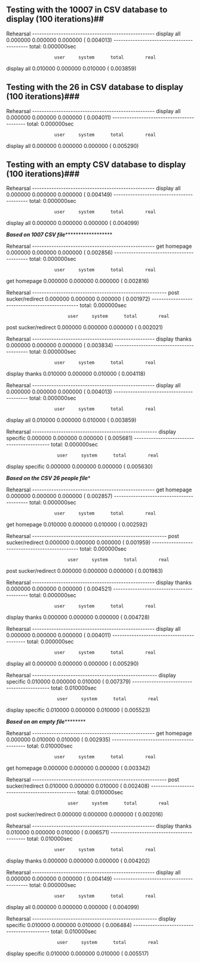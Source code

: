 ## Testing with the 10007 in CSV database to display (100 iterations)##

Rehearsal ---------------------------------------------------
display all       0.000000   0.000000   0.000000 (  0.004013)
------------------------------------------ total: 0.000000sec

                      user     system      total        real
display all       0.010000   0.000000   0.010000 (  0.003859)


## Testing with the 26 in CSV database to display (100 iterations)###

Rehearsal ---------------------------------------------------
display all       0.000000   0.000000   0.000000 (  0.004011)
------------------------------------------ total: 0.000000sec

                      user     system      total        real
display all       0.000000   0.000000   0.000000 (  0.005290)

## Testing with an empty CSV database to display (100 iterations)###

Rehearsal ---------------------------------------------------
display all       0.000000   0.000000   0.000000 (  0.004149)
------------------------------------------ total: 0.000000sec

                      user     system      total        real
display all       0.000000   0.000000   0.000000 (  0.004099)



*******************Based on 1007 CSV file*************************************

Rehearsal ---------------------------------------------------
get homepage      0.000000   0.000000   0.000000 (  0.002856)
------------------------------------------ total: 0.000000sec

                      user     system      total        real
get homepage      0.000000   0.000000   0.000000 (  0.002816)


Rehearsal --------------------------------------------------------
post sucker/redirect   0.000000   0.000000   0.000000 (  0.001972)
----------------------------------------------- total: 0.000000sec

                           user     system      total        real
post sucker/redirect   0.000000   0.000000   0.000000 (  0.002021)


Rehearsal ---------------------------------------------------
display thanks    0.000000   0.000000   0.000000 (  0.003834)
------------------------------------------ total: 0.000000sec

                      user     system      total        real
display thanks    0.010000   0.000000   0.010000 (  0.004118)


Rehearsal ---------------------------------------------------
display all       0.000000   0.000000   0.000000 (  0.004013)
------------------------------------------ total: 0.000000sec

                      user     system      total        real
display all       0.010000   0.000000   0.010000 (  0.003859)


Rehearsal ----------------------------------------------------
display specific   0.000000   0.000000   0.000000 (  0.005681)
------------------------------------------- total: 0.000000sec

                       user     system      total        real
display specific   0.000000   0.000000   0.000000 (  0.005630)



*********************Based on the CSV 26 people file**********************


Rehearsal ---------------------------------------------------
get homepage      0.000000   0.000000   0.000000 (  0.002857)
------------------------------------------ total: 0.000000sec

                      user     system      total        real
get homepage      0.010000   0.000000   0.010000 (  0.002592)


Rehearsal --------------------------------------------------------
post sucker/redirect   0.000000   0.000000   0.000000 (  0.001959)
----------------------------------------------- total: 0.000000sec

                           user     system      total        real
post sucker/redirect   0.000000   0.000000   0.000000 (  0.001983)


Rehearsal ---------------------------------------------------
display thanks    0.000000   0.000000   0.000000 (  0.004521)
------------------------------------------ total: 0.000000sec

                      user     system      total        real
display thanks    0.000000   0.000000   0.000000 (  0.004728)



Rehearsal ---------------------------------------------------
display all       0.000000   0.000000   0.000000 (  0.004011)
------------------------------------------ total: 0.000000sec

                      user     system      total        real
display all       0.000000   0.000000   0.000000 (  0.005290)



Rehearsal ----------------------------------------------------
display specific   0.010000   0.000000   0.010000 (  0.007379)
------------------------------------------- total: 0.010000sec

                       user     system      total        real
display specific   0.010000   0.000000   0.010000 (  0.005523)


*********************Based on an empty file*****************************


Rehearsal ---------------------------------------------------
get homepage      0.000000   0.010000   0.010000 (  0.002935)
------------------------------------------ total: 0.010000sec

                      user     system      total        real
get homepage      0.000000   0.000000   0.000000 (  0.003342)



Rehearsal --------------------------------------------------------
post sucker/redirect   0.010000   0.000000   0.010000 (  0.002408)
----------------------------------------------- total: 0.010000sec

                           user     system      total        real
post sucker/redirect   0.000000   0.000000   0.000000 (  0.002016)



Rehearsal ---------------------------------------------------
display thanks    0.010000   0.000000   0.010000 (  0.006571)
------------------------------------------ total: 0.010000sec

                      user     system      total        real
display thanks    0.000000   0.000000   0.000000 (  0.004202)



Rehearsal ---------------------------------------------------
display all       0.000000   0.000000   0.000000 (  0.004149)
------------------------------------------ total: 0.000000sec

                      user     system      total        real
display all       0.000000   0.000000   0.000000 (  0.004099)



Rehearsal ----------------------------------------------------
display specific   0.010000   0.000000   0.010000 (  0.006484)
------------------------------------------- total: 0.010000sec

                       user     system      total        real
display specific   0.010000   0.000000   0.010000 (  0.005517)
